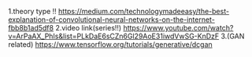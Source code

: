 1.theory type !!
https://medium.com/technologymadeeasy/the-best-explanation-of-convolutional-neural-networks-on-the-internet-fbb8b1ad5df8
2.video link(series!!)
https://www.youtube.com/watch?v=ArPaAX_PhIs&list=PLkDaE6sCZn6Gl29AoE31iwdVwSG-KnDzF
3.(GAN related) 
https://www.tensorflow.org/tutorials/generative/dcgan